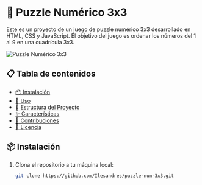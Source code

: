 # 🧩 Puzzle Numérico 3x3

Este es un proyecto de un juego de puzzle numérico 3x3 desarrollado en HTML, CSS y JavaScript. El objetivo del juego es ordenar los números del 1 al 9 en una cuadrícula 3x3.

![Puzzle Numérico 3x3](https://drive.google.com/file/d/1cp08N2eVxQYdUYUZ2BV1ZSS84zpiCnuf/view?usp=sharing)

## 📋 Tabla de contenidos

- [📦 Instalación](#instalación)
- [🚀 Uso](#uso)
- [📁 Estructura del Proyecto](#estructura-del-proyecto)
- [✨ Características](#características)
- [🤝 Contribuciones](#contribuciones)
- [📝 Licencia](#licencia)

## 📦 Instalación

1. Clona el repositorio a tu máquina local:
   ```bash
   git clone https://github.com/Ilesandres/puzzle-num-3x3.git
